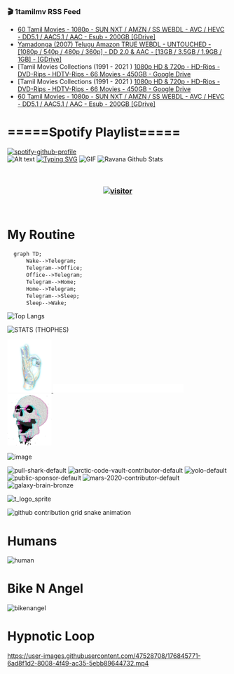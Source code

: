 ### 🎬 1tamilmv RSS Feed

<!-- BLOG-POST-LIST:START -->
- [60 Tamil Movies - 1080p - SUN NXT / AMZN / SS WEBDL - AVC / HEVC - DD5.1 / AAC5.1 / AAC - Esub - 200GB [GDrive]](https://www.1tamilmv.space/index.php?/forums/topic/164846-60-tamil-movies-1080p-sun-nxt-amzn-ss-webdl-avc-hevc-dd51-aac51-aac-esub-200gb-gdrive/&do=findComment&comment=329756)
- [Yamadonga &lpar;2007&rpar; Telugu Amazon TRUE WEBDL - UNTOUCHED - [1080p / 540p / 480p / 360p] - DD 2.0 &amp; AAC - [13GB / 3.5GB / 1.9GB / 1GB] - [GDrive]](https://www.1tamilmv.space/index.php?/forums/topic/126681-yamadonga-2007-telugu-amazon-true-webdl-untouched-1080p-540p-480p-360p-dd-20-aac-13gb-35gb-19gb-1gb-gdrive/&do=findComment&comment=329755)
- [Tamil Movies Collections &lpar;1991 - 2021 &rpar; [1080p HD &amp; 720p - HD-Rips - DVD-Rips - HDTV-Rips - 66 Movies - 450GB - Google Drive](https://www.1tamilmv.space/index.php?/forums/topic/163539-tamil-movies-collections-1991-2021-1080p-hd-720p-hd-rips-dvd-rips-hdtv-rips-66-movies-450gb-google-drive/&do=findComment&comment=329754)
- [Tamil Movies Collections &lpar;1991 - 2021 &rpar; [1080p HD &amp; 720p - HD-Rips - DVD-Rips - HDTV-Rips - 66 Movies - 450GB - Google Drive](https://www.1tamilmv.space/index.php?/forums/topic/163539-tamil-movies-collections-1991-2021-1080p-hd-720p-hd-rips-dvd-rips-hdtv-rips-66-movies-450gb-google-drive/&do=findComment&comment=329753)
- [60 Tamil Movies - 1080p - SUN NXT / AMZN / SS WEBDL - AVC / HEVC - DD5.1 / AAC5.1 / AAC - Esub - 200GB [GDrive]](https://www.1tamilmv.space/index.php?/forums/topic/164846-60-tamil-movies-1080p-sun-nxt-amzn-ss-webdl-avc-hevc-dd51-aac51-aac-esub-200gb-gdrive/&do=findComment&comment=329752)
<!-- BLOG-POST-LIST:END -->

# =====Spotify Playlist=====
[![spotify-github-profile](https://spotify-github-profile.vercel.app/api/view?uid=31rfzgmuvvewegdlxvlev4ynz4vu&cover_image=true&theme=default&bar_color=53b14f&bar_color_cover=true)](https://ravana69.github.io/rss)
</br>
![Alt text](https://spotify-recently-played-readme.vercel.app/api?user=31rfzgmuvvewegdlxvlev4ynz4vu)
[![Typing SVG](https://readme-typing-svg.herokuapp.com?color=%2336BCF7&center=true&vCenter=true&multiline=true&height=81&lines=I+AM+RAVANA;CONTACT+ME+ON+TELEGRAM%3A+%40R4V4N4)](https://git.io/typing-svg)
<img align="centre" height="400px" width="490px" alt="GIF" src="https://github.com/ravana69/ravana69/blob/master/rvm.gif" />
![Ravana Github Stats](https://github-readme-stats.vercel.app/api?username=ravana69&&show_icons=true&theme=radical)

<br />
<h3 align="center"> <a href="https://t.me/r4v4n4"><img src="https://profile-counter.glitch.me/ravana69/count.svg" alt="visitor" width="600"></a> </h3>
</br>

<H1>My Routine</H1>

```mermaid
  graph TD;
      Wake-->Telegram;
      Telegram-->Office;
      Office-->Telegram;
      Telegram-->Home;
      Home-->Telegram;
      Telegram-->Sleep;
      Sleep-->Wake;
```
![Top Langs](https://github-readme-stats.vercel.app/api/top-langs/?username=ravana69&&show_icons=true&theme=radical)

![STATS (THOPHES)](https://github-profile-trophy.vercel.app/?username=ravana69&theme=gruvbox&margin-w=10&margin-h=15&column=8)
<br />
<p align="left">
    <a href="#">
        <img width="20%" src="./assets/images/hand.gif" alt="" />
    </a>
    <a href="#">
        <img width="59%" src="./assets/images/spacer.png" alt="" >
    </a>
    <a href="#">
        <img width="20%" src="./assets/images/skull.gif" alt="" />
    </a>
</p>


![image](https://user-images.githubusercontent.com/47528708/175298537-0623dc00-7b1a-4ec1-b5b1-71768763a234.png)

<img width="148" alt="pull-shark-default" src="https://user-images.githubusercontent.com/47528708/176419715-70981865-4dc6-489a-8a1a-06842db67b15.gif"> <img width="148" alt="arctic-code-vault-contributor-default" src="https://user-images.githubusercontent.com/47528708/175267501-e1fbbb8f-c2b2-4882-b865-2ac4debef26c.png"> <img width="148" alt="yolo-default" src="https://user-images.githubusercontent.com/47528708/175267654-281a1880-1129-4b7b-bf2f-de5dd2bc5afa.png"> <img width="148" alt="public-sponsor-default" src="https://user-images.githubusercontent.com/47528708/175268448-2e78cc75-fb25-4d76-bd22-7df520446b45.png"> <img width="148" alt="mars-2020-contributor-default" src="https://user-images.githubusercontent.com/47528708/175268475-de6d987a-3be9-4353-86a5-23b422559355.png"> <img width="148" alt="galaxy-brain-bronze" src="https://user-images.githubusercontent.com/47528708/176419717-e2fdca8b-0fdc-47dd-9511-a7ff52178a33.gif">

![t_logo_sprite](https://user-images.githubusercontent.com/47528708/175293007-21ff1792-1fca-4be3-bcae-12fdc3aa414f.svg)

![github contribution grid snake animation](https://raw.githubusercontent.com/ravana69/ravana69/output/github-contribution-grid-snake-dark.svg#gh-dark-mode-only)

# Humans
<img width="170" alt="human" src="https://user-images.githubusercontent.com/47528708/176413829-c142d478-1c96-4c3c-a2a4-2dd35374c335.gif">

# Bike N Angel
<img width="170" alt="bikenangel" src="https://user-images.githubusercontent.com/47528708/176616968-3a44f91e-8016-477c-9bb5-c4689a1adbee.gif">

# Hypnotic Loop

https://user-images.githubusercontent.com/47528708/176845771-6ad8f1d2-8008-4f49-ac35-5ebb89644732.mp4


